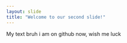 ```yaml
---
layout: slide
title: "Welcome to our second slide!"
---
```

My text bruh i am on github now, wish me luck
